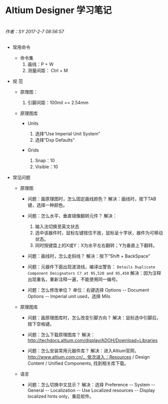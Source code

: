# Altium Designer 学习笔记

#
*作者：SY*
*2017-2-7 08:56:57*
##

+ 常用命令
	+ 命令集
		1. 画线：P + W
		2. 测量间距： Ctrl + M
	
+ 规	范
	+ 原理图：
		1. 引脚间距：100mil == 2.54mm
	
	+ 原理图库
		+ Units
			1. 选择“Use Imperial Unit System”
			2. 选择“Dxp Defaults”
			
		+ Grids
			1. Snap：10
			2. Visible：10
			
+ 常见问题
	+ 原理图
		+ 问题：画原理图时，怎么固定画线颜色？
		解决：画线时，按下TAB键，选择一种颜色。
		
		+ 问题：怎么水平、垂直镜像翻转元件？
		解决：
			1. 输入法切换至英文状态
			2. 选中该器件时，鼠标左键按住不放，鼠标呈十字状，器件为可移动状态。
			3. 同时按键盘上的X或Y：X为水平左右翻转；Y为垂直上下翻转。
	
		+ 问题：画线时，怎么走斜线？
		解决：按下“Shift + BackSpace”

		+ 问题：元器件下面出现波浪线，编译出警告：
		`Details Duplicate Component Designators C? at 95,520 and 95,450`
		解决：因为注释出现重名，重新注释一遍，不能使用同一编号。	
		
		+ 问题：怎么修改单位？
		单位：右键选择 Options -- Document Options -- Imperial unit used，选择 Mils
	
	+ 原理图库
		+ 问题：画原理图库时，怎么改变引脚方向？
		解决：鼠标选中引脚后，按下空格键。
						
		+ 问题：怎么下载原理图库？
		解决：http://techdocs.altium.com/display/ADOH/Download+Libraries

		+ 问题：怎么安装常用元器件库？
		解决：进入Altium官网，http://www.altium.com.cn/，依次进入：Resources / Design Content / Unified Components,
		找到相关库下载。

	+ 语言
		+ 问题：怎么切换中文显示？
		解决：选择 Preference -- System -- General -- Localization -- Use Localized resources 
		-- Display localized hints only，重启软件。

	
